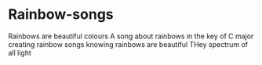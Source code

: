 # Rainbow-songs
Rainbows are beautiful colours
A song about rainbows in the key of C major
creating rainbow songs
knowing rainbows are beautiful
THey spectrum of all light

